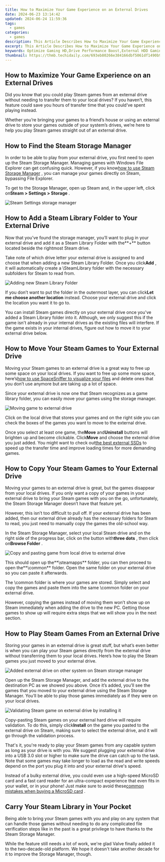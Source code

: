 ```yaml
---
title: How to Maximize Your Game Experience on an External Drives
date: 2024-06-23 13:14:42
updated: 2024-06-24 11:59:36
tags:
  - games
categories:
  - games
description: This Article Describes How to Maximize Your Game Experience on an External Drives
excerpt: This Article Describes How to Maximize Your Game Experience on an External Drives
keywords: Optimize Gaming HD,Drive Performance Boost,External HDD Gaming Tips,Enhance Gameplay Speed,Improve Gaming Storage,Quick Load Games,Best Game Drives
thumbnail: https://thmb.techidaily.com/693eb80266e384166dbf5061df1490b93fef1d7413beecc32c81165ba97ad08f.jpg
---
```


## How to Maximize Your Game Experience on an External Drives

 Did you know that you could play Steam games from an external drive without needing to transfer them to your local drives? If you haven’t, this feature could save you hours of transfer time that you could’ve spent playing instead.

 Whether you’re bringing your games to a friend’s house or using an external drive to store your games outside of your system’s drives, we’re here to help you play Steam games straight out of an external drive.

## How to Find the Steam Storage Manager

 In order to be able to play from your external drive, you first need to open up the Steam Storage Manager. Managing games with Windows File Explorer can get confusing quick. However, if you know[how to use Steam Storage Manager](https://www.makeuseof.com/how-to-use-steam-storage-manager/) , you can manage your games directly on Steam, bypassing File Explorer.

 To get to the Storage Manager, open up Steam and, in the upper left, click on**Steam > Settings > Storage** .

![Steam Settings storage manager](https://static1.makeuseofimages.com/wordpress/wp-content/uploads/2023/08/steam-settings-storage-manager.jpg)

## How to Add a Steam Library Folder to Your External Drive

 Now that you’ve found the storage manager, you’ll want to plug in your external drive and add it as a Steam Library Folder with the**+** button located beside the rightmost Steam drive.

 Take note of which drive letter your external drive is assigned to and choose that when adding a new Steam Library Folder. Once you click**Add** , it will automatically create a \\SteamLibrary folder with the necessary subfolders for Steam to read from.

![Adding new Steam Library Folder](https://static1.makeuseofimages.com/wordpress/wp-content/uploads/2023/01/adding-new-steam-library-folder.jpg)

 If you don’t want to put the folder in the outermost layer, you can click**Let me choose another location** instead. Choose your external drive and click the location you want it to go to.

 You can install Steam games directly on your external drive once you've added a Steam Library folder into it. Although, we only suggest this if the game isn't already in your internal drives as the existing files will interfere. If the game exists in your internal drives, figure out how to move it to your external drive below.

## How to Move Your Steam Games to Your External Drive

 Moving your Steam games to an external drive is a great way to free up some space on your local drives. If you want to free up some more space, here’s[how to use SpaceSniffer to visualize your files](https://www.makeuseof.com/free-drive-space-by-visualizing-your-files-with-spacesniffer/) and delete ones that you don’t use anymore but are taking up a lot of space.

 Since your external drive is now one that Steam recognizes as a game library folder, you can easily move your games using the storage manager.

![Moving game to external drive](https://static1.makeuseofimages.com/wordpress/wp-content/uploads/2023/01/moving-game-to-external-drive.jpg)

 Click on the local drive that stores your games and on the right side you can check the boxes of the games you want to move to the external drive.

 Once you select at least one game, the**Move** and**Uninstall** buttons will brighten up and become clickable. Click**Move** and choose the external drive you just added. You might want to check out[the best external SSDs](https://www.makeuseof.com/best-portable-ssds/) to speed up the transfer time and improve loading times for more demanding games.

## How to Copy Your Steam Games to Your External Drive

 Moving your games to an external drive is great, but the games disappear from your local drives. If you only want a copy of your games in your external drive to bring your Steam games with you on the go, unfortunately, the Steam Storage Manager doesn’t have that feature yet.

 However, this isn’t too difficult to pull off. If your external drive has been added, then our external drive already has the necessary folders for Steam to read, you just need to manually copy the games the old-school way.

 In the Steam Storage Manager, select your local Steam drive and on the right side of the progress bar, click on the button with**three dots** , then click on**Browse Folder** .

![Copy and pasting game from local drive to external drive](https://static1.makeuseofimages.com/wordpress/wp-content/uploads/2023/01/copy-and-pasting-game-from-local-drive-to-external-drive.jpg)

 This should open up the**\\steamapps** folder, you can then proceed to open the**\\common** folder. Open the same folder on your external drive so you can paste it afterwards.

 The \\common folder is where your games are stored. Simply select and copy the games and paste them into the same \\common folder on your external drive.

 However, copying the games instead of moving them won’t show up on Steam immediately when adding the drive to the new PC. Getting those games to show up will require extra steps that we will show you in the next section.

## How to Play Steam Games From an External Drive

 Storing your games in an external drive is great stuff, but what’s even better is when you can play your Steam games directly from the external drive without transferring them to your local drives. Here’s how to play the Steam games you just moved to your external drive.

![Added external drive on other system on Steam storage manager](https://static1.makeuseofimages.com/wordpress/wp-content/uploads/2023/01/added-external-drive-on-other-system-on-steam-storage-manager.jpg)

 Open up the Steam Storage Manager, and add the external drive to the destination PC as we showed you above. Once it’s added, you’ll see the games that you moved to your external drive using the Steam Storage Manager. You’ll be able to play those games immediately as if they were on your local drives.

![Validating Steam game on external drive by installing it](https://static1.makeuseofimages.com/wordpress/wp-content/uploads/2023/08/validating-steam-game-by-installing-it.jpg)

 Copy-pasting Steam games on your external hard drive will require validation. To do this, simply click**Install** on the game you pasted to the external drive on Steam, making sure to select the external drive, and it will go through the validation process.

 That's it, you're ready to play your Steam games from any capable system as long as your drive is with you. We suggest plugging your external drive into a USB 3.0 slot or higher to make sure the drive can catch up to the task. Note that some games may take longer to load as the read and write speeds depend on the port you plug it into and your external drive's speed.

 Instead of a bulky external drive, you could even use a high-speed MicroSD card and a fast card reader for an ultra-compact experience that even fits in your wallet, or in your phone! Just make sure to avoid these[common mistakes when buying a MicroSD card](https://www.makeuseof.com/tag/5-mistakes-avoid-buying-next-microsd-card/) .

## Carry Your Steam Library in Your Pocket

 Being able to bring your Steam games with you and play on any system that can handle those games without needing to do any complicated file verification steps like in the past is a great privilege to have thanks to the Steam Storage Manager.

 While the feature still needs a lot of work, we're glad Valve finally added it to the two-decade-old platform. We hope it doesn't take another decade for it to improve the Storage Manager, though.


<ins class="adsbygoogle"
     style="display:block"
     data-ad-format="autorelaxed"
     data-ad-client="ca-pub-7571918770474297"
     data-ad-slot="1223367746"></ins>



<ins class="adsbygoogle"
     style="display:block"
     data-ad-client="ca-pub-7571918770474297"
     data-ad-slot="8358498916"
     data-ad-format="auto"
     data-full-width-responsive="true"></ins>
